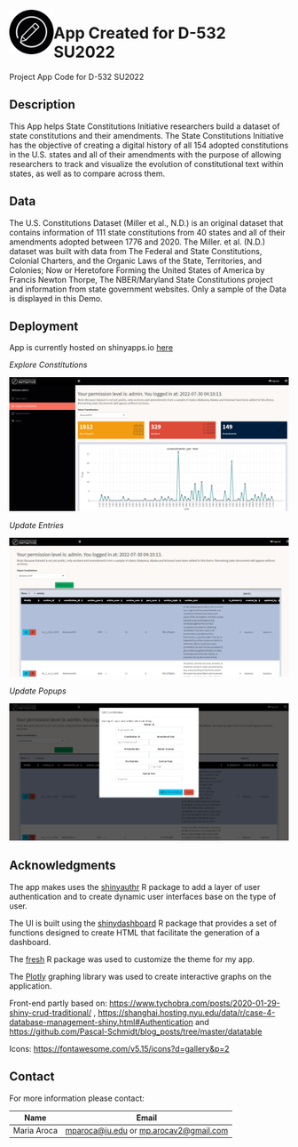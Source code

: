 <a href="url"><img src="/shinny_app/www/round_logo.png" align="left" height="80" width="80" ></a>

# App Created for D-532 SU2022
 Project App Code for D-532 SU2022

## Description
This App helps State Constitutions Initiative researchers build a dataset of state constitutions and their amendments. The State Constitutions Initiative has the objective of creating a digital history of all 154 adopted constitutions in the U.S. states and all of their amendments with the purpose of allowing researchers to track and visualize the evolution of constitutional text within states, as well as to compare across them.

## Data
The U.S. Constitutions Dataset (Miller et al., N.D.) is an original dataset that contains information of 111 state constitutions from 40 states and all of their amendments adopted between 1776 and 2020. The Miller. et al. (N.D.) dataset was built with data from The Federal and State Constitutions, Colonial Charters, and the Organic Laws of the State, Territories, and Colonies; Now or Heretofore Forming the United States of America by Francis Newton Thorpe, The NBER/Maryland State Constitutions project and information from state government websites. Only a sample of the Data is displayed in this Demo.

## Deployment

App is currently hosted on shinyapps.io [here](https://mariaaroca.shinyapps.io/demo_SCI/)

*Explore Constitutions*  

![1 explore page](/assets/screenshot_explore.png)

*Update Entries*  

![2 edit page](/assets/screenshot_edit.png)

*Update Popups*  

![2 aa](/assets/screenshot_add.png)

## Acknowledgments
The app makes uses the [shinyauthr](https://github.com/PaulC91/shinyauthr) R package to add a layer of user authentication and to create dynamic user interfaces base on the type of user.

The UI is built using the [shinydashboard](https://github.com/rstudio/shinydashboard) R package that provides a set of functions designed to create HTML that facilitate the generation of a dashboard.

The [fresh](https://github.com/dreamRs/fresh) R package was used to customize the theme for my app. 

The [Plotly](https://plotly.com/r/) graphing library was used to create interactive graphs on the application.

Front-end partly based on: https://www.tychobra.com/posts/2020-01-29-shiny-crud-traditional/ , https://shanghai.hosting.nyu.edu/data/r/case-4-database-management-shiny.html#Authentication and https://github.com/Pascal-Schmidt/blog_posts/tree/master/datatable 

Icons: https://fontawesome.com/v5.15/icons?d=gallery&p=2 

## Contact

For more information please contact:  

| Name            |            Email                       |
|-----------------|:--------------------------------------:|
| Maria Aroca     | mparoca@iu.edu or mp.arocav2@gmail.com |